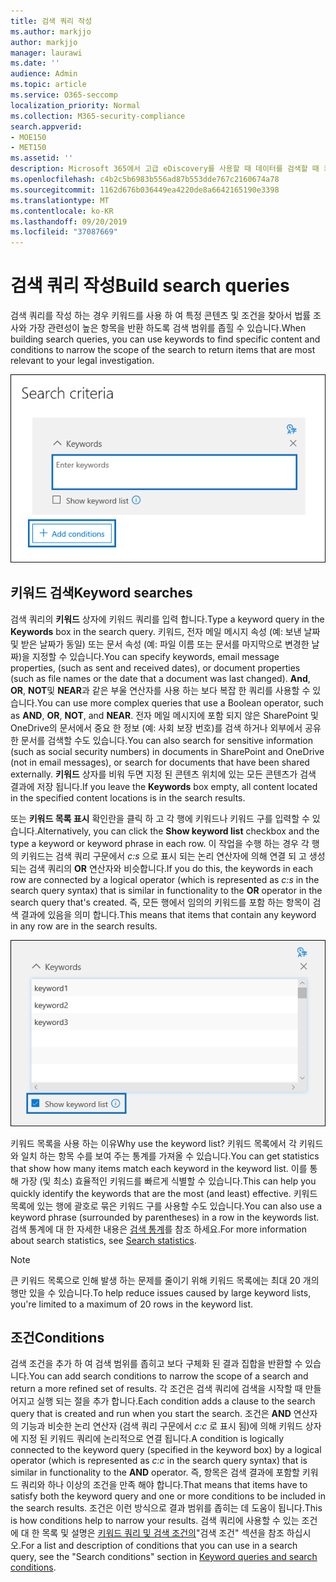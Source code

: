 ```yaml
---
title: 검색 쿼리 작성
ms.author: markjjo
author: markjjo
manager: laurawi
ms.date: ''
audience: Admin
ms.topic: article
ms.service: O365-seccomp
localization_priority: Normal
ms.collection: M365-security-compliance
search.appverid:
- MOE150
- MET150
ms.assetid: ''
description: Microsoft 365에서 고급 eDiscovery를 사용할 때 데이터를 검색할 때 키워드와 조건을 사용 하 여 검색 범위를 좁힐 수 있습니다.
ms.openlocfilehash: c4b2c5b6983b556ad87b553dde767c2160674a78
ms.sourcegitcommit: 1162d676b036449ea4220de8a6642165190e3398
ms.translationtype: MT
ms.contentlocale: ko-KR
ms.lasthandoff: 09/20/2019
ms.locfileid: "37087669"
---
```

# <a name="build-search-queries"></a><span data-ttu-id="fd7be-103">검색 쿼리 작성</span><span class="sxs-lookup"><span data-stu-id="fd7be-103">Build search queries</span></span>

<span data-ttu-id="fd7be-104">검색 쿼리를 작성 하는 경우 키워드를 사용 하 여 특정 콘텐츠 및 조건을 찾아서 법률 조사와 가장 관련성이 높은 항목을 반환 하도록 검색 범위를 좁힐 수 있습니다.</span><span class="sxs-lookup"><span data-stu-id="fd7be-104">When building search queries, you can use keywords to find specific content and conditions to narrow the scope of the search to return items that are most relevant to your legal investigation.</span></span>

![키워드 및 조건을 사용 하 여 검색 결과 범위 좁히기](media/SearchQueryBox.png)

## <a name="keyword-searches"></a><span data-ttu-id="fd7be-106">키워드 검색</span><span class="sxs-lookup"><span data-stu-id="fd7be-106">Keyword searches</span></span>

<span data-ttu-id="fd7be-107">검색 쿼리의 **키워드** 상자에 키워드 쿼리를 입력 합니다.</span><span class="sxs-lookup"><span data-stu-id="fd7be-107">Type a keyword query in the **Keywords** box in the search query.</span></span> <span data-ttu-id="fd7be-108">키워드, 전자 메일 메시지 속성 (예: 보낸 날짜 및 받은 날짜가 동일) 또는 문서 속성 (예: 파일 이름 또는 문서를 마지막으로 변경한 날짜)을 지정할 수 있습니다.</span><span class="sxs-lookup"><span data-stu-id="fd7be-108">You can specify keywords, email message properties, (such as sent and received dates), or document properties (such as file names or the date that a document was last changed).</span></span> <span data-ttu-id="fd7be-109">**And**, **OR**, **NOT**및 **NEAR**과 같은 부울 연산자를 사용 하는 보다 복잡 한 쿼리를 사용할 수 있습니다.</span><span class="sxs-lookup"><span data-stu-id="fd7be-109">You can use more complex queries that use a Boolean operator, such as **AND**, **OR**, **NOT**, and **NEAR**.</span></span> <span data-ttu-id="fd7be-110">전자 메일 메시지에 포함 되지 않은 SharePoint 및 OneDrive의 문서에서 중요 한 정보 (예: 사회 보장 번호)를 검색 하거나 외부에서 공유한 문서를 검색할 수도 있습니다.</span><span class="sxs-lookup"><span data-stu-id="fd7be-110">You can also search for sensitive information (such as social security numbers) in documents in SharePoint and OneDrive (not in email messages), or search for documents that have been shared externally.</span></span> <span data-ttu-id="fd7be-111">**키워드** 상자를 비워 두면 지정 된 콘텐츠 위치에 있는 모든 콘텐츠가 검색 결과에 저장 됩니다.</span><span class="sxs-lookup"><span data-stu-id="fd7be-111">If you leave the **Keywords** box empty, all content located in the specified content locations is in the search results.</span></span>
    
<span data-ttu-id="fd7be-112">또는 **키워드 목록 표시** 확인란을 클릭 하 고 각 행에 키워드나 키워드 구를 입력할 수 있습니다.</span><span class="sxs-lookup"><span data-stu-id="fd7be-112">Alternatively, you can click the **Show keyword list** checkbox and the type a keyword or keyword phrase in each row.</span></span> <span data-ttu-id="fd7be-113">이 작업을 수행 하는 경우 각 행의 키워드는 검색 쿼리 구문에서 *c:s* 으로 표시 되는 논리 연산자에 의해 연결 되 고 생성 되는 검색 쿼리의 **OR** 연산자와 비슷합니다.</span><span class="sxs-lookup"><span data-stu-id="fd7be-113">If you do this, the keywords in each row are connected by a logical operator (which is represented as *c:s* in the search query syntax) that is similar in functionality to the **OR** operator in the search query that's created.</span></span> <span data-ttu-id="fd7be-114">즉, 모든 행에서 임의의 키워드를 포함 하는 항목이 검색 결과에 있음을 의미 합니다.</span><span class="sxs-lookup"><span data-stu-id="fd7be-114">This means that items that contain any keyword in any row are in the search results.</span></span>

![키워드 목록을 사용 하 여 쿼리의 각 키워드에 대 한 통계 가져오기](media/KeywordListSearch.png)

<span data-ttu-id="fd7be-116">키워드 목록을 사용 하는 이유</span><span class="sxs-lookup"><span data-stu-id="fd7be-116">Why use the keyword list?</span></span> <span data-ttu-id="fd7be-117">키워드 목록에서 각 키워드와 일치 하는 항목 수를 보여 주는 통계를 가져올 수 있습니다.</span><span class="sxs-lookup"><span data-stu-id="fd7be-117">You can get statistics that show how many items match each keyword in the keyword list.</span></span> <span data-ttu-id="fd7be-118">이를 통해 가장 (및 최소) 효율적인 키워드를 빠르게 식별할 수 있습니다.</span><span class="sxs-lookup"><span data-stu-id="fd7be-118">This can help you quickly identify the keywords that are the most (and least) effective.</span></span> <span data-ttu-id="fd7be-119">키워드 목록에 있는 행에 괄호로 묶은 키워드 구를 사용할 수도 있습니다.</span><span class="sxs-lookup"><span data-stu-id="fd7be-119">You can also use a keyword phrase (surrounded by parentheses) in a row in the keywords list.</span></span> <span data-ttu-id="fd7be-120">검색 통계에 대 한 자세한 내용은 [검색 통계](search-statistics.md)를 참조 하세요.</span><span class="sxs-lookup"><span data-stu-id="fd7be-120">For more information about search statistics, see [Search statistics](search-statistics.md).</span></span>

> [!NOTE]
> <span data-ttu-id="fd7be-121">큰 키워드 목록으로 인해 발생 하는 문제를 줄이기 위해 키워드 목록에는 최대 20 개의 행만 있을 수 있습니다.</span><span class="sxs-lookup"><span data-stu-id="fd7be-121">To help reduce issues caused by large keyword lists, you're limited to a maximum of 20 rows in the keyword list.</span></span>

## <a name="conditions"></a><span data-ttu-id="fd7be-122">조건</span><span class="sxs-lookup"><span data-stu-id="fd7be-122">Conditions</span></span>
    
<span data-ttu-id="fd7be-123">검색 조건을 추가 하 여 검색 범위를 좁히고 보다 구체화 된 결과 집합을 반환할 수 있습니다.</span><span class="sxs-lookup"><span data-stu-id="fd7be-123">You can add search conditions to narrow the scope of a search and return a more refined set of results.</span></span> <span data-ttu-id="fd7be-124">각 조건은 검색 쿼리에 검색을 시작할 때 만들어지고 실행 되는 절을 추가 합니다.</span><span class="sxs-lookup"><span data-stu-id="fd7be-124">Each condition adds a clause to the search query that is created and run when you start the search.</span></span> <span data-ttu-id="fd7be-125">조건은 **AND** 연산자의 기능과 비슷한 논리 연산자 (검색 쿼리 구문에서 *c:c* 로 표시 됨)에 의해 키워드 상자에 지정 된 키워드 쿼리에 논리적으로 연결 됩니다.</span><span class="sxs-lookup"><span data-stu-id="fd7be-125">A condition is logically connected to the keyword query (specified in the keyword box) by a logical operator (which is represented as *c:c* in the search query syntax) that is similar in functionality to the **AND** operator.</span></span> <span data-ttu-id="fd7be-126">즉, 항목은 검색 결과에 포함할 키워드 쿼리와 하나 이상의 조건을 만족 해야 합니다.</span><span class="sxs-lookup"><span data-stu-id="fd7be-126">That means that items have to satisfy both the keyword query and one or more conditions to be included in the search results.</span></span> <span data-ttu-id="fd7be-127">조건은 이런 방식으로 결과 범위를 좁히는 데 도움이 됩니다.</span><span class="sxs-lookup"><span data-stu-id="fd7be-127">This is how conditions help to narrow your results.</span></span> <span data-ttu-id="fd7be-128">검색 쿼리에 사용할 수 있는 조건에 대 한 목록 및 설명은 [키워드 쿼리 및 검색 조건의](keyword-queries-and-search-conditions.md#search-conditions)"검색 조건" 섹션을 참조 하십시오.</span><span class="sxs-lookup"><span data-stu-id="fd7be-128">For a list and description of conditions that you can use in a search query, see the "Search conditions" section in [Keyword queries and search conditions](keyword-queries-and-search-conditions.md#search-conditions).</span></span>
